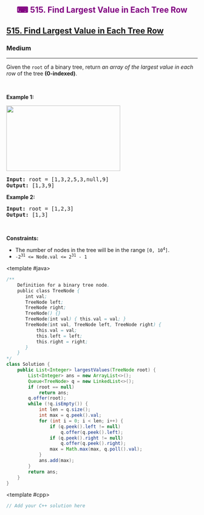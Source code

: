 <div align = "center">
<h style = "margin-bottom: 0px; margin-top: 0px; color : purple;" align = "center" class = "header">

## ⌨ 515. Find Largest Value in Each Tree Row

</h>
</div>

<h2><a href="https://leetcode.com/problems/find-largest-value-in-each-tree-row" target = "_blank">515. Find Largest Value in Each Tree Row</a></h2><h3>Medium</h3><hr><p>Given the <code>root</code> of a binary tree, return <em>an array of the largest value in each row</em> of the tree <strong>(0-indexed)</strong>.</p>

<p>&nbsp;</p>
<p><strong class="example">Example 1:</strong></p>
<img alt="" src="https://assets.leetcode.com/uploads/2020/08/21/largest_e1.jpg" style="width: 300px; height: 172px;" />
<pre>
<strong>Input:</strong> root = [1,3,2,5,3,null,9]
<strong>Output:</strong> [1,3,9]
</pre>

<p><strong class="example">Example 2:</strong></p>

<pre>
<strong>Input:</strong> root = [1,2,3]
<strong>Output:</strong> [1,3]
</pre>

<p>&nbsp;</p>
<p><strong>Constraints:</strong></p>

<ul>
	<li>The number of nodes in the tree will be in the range <code>[0, 10<sup>4</sup>]</code>.</li>
	<li><code>-2<sup>31</sup> &lt;= Node.val &lt;= 2<sup>31</sup> - 1</code></li>
</ul>

<CodeTabs :languages="[ { name: 'C++', slot: 'cpp' }, { name: 'Java', slot: 'java' } ]"> <template #java>

```java
/**
    Definition for a binary tree node.
    public class TreeNode {
       int val;
       TreeNode left;
       TreeNode right;
       TreeNode() {}
       TreeNode(int val) { this.val = val; }
       TreeNode(int val, TreeNode left, TreeNode right) {
           this.val = val;
           this.left = left;
           this.right = right;
       }
    }
*/
class Solution {
    public List<Integer> largestValues(TreeNode root) {
        List<Integer> ans = new ArrayList<>();
        Queue<TreeNode> q = new LinkedList<>();
        if (root == null)
            return ans;
        q.offer(root);
        while (!q.isEmpty()) {
            int len = q.size();
            int max = q.peek().val;
            for (int i = 0; i < len; i++) {
                if (q.peek().left != null)
                    q.offer(q.peek().left);
                if (q.peek().right != null)
                    q.offer(q.peek().right);
                max = Math.max(max, q.poll().val);
            }
            ans.add(max);
        }
        return ans;
    }
}
```

</template>

<template #cpp>

```cpp
// Add your C++ solution here
```

</template>

</CodeTabs>
